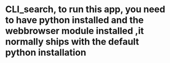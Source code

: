 # CLI_search, to run this app, you need to have python installed and the webbrowser module installed ,it normally ships with the default python installation
